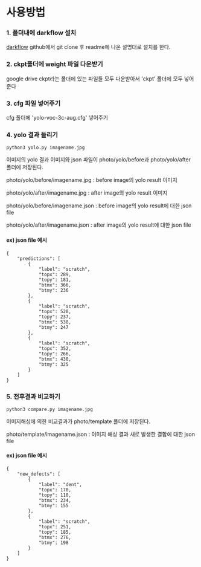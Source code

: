 
# 사용방법


### 1. 폴더내에 darkflow 설치


[darkflow](https://github.com/thtrieu/darkflow) github에서 git clone 후 readme에 나온 설명대로 설치를 한다.


### 2. ckpt폴더에 weight 파일 다운받기


google drive ckpt라는 폴더에 있는 파일들 모두 다운받아서 'ckpt' 폴더에 모두 넣어준다


### 3. cfg 파일 넣어주기


cfg 폴더에 'yolo-voc-3c-aug.cfg' 넣어주기


### 4. yolo 결과 돌리기


```
python3 yolo.py imagename.jpg 
```

이미지의 yolo 결과 이미지와 json 파일이 photo/yolo/before과 photo/yolo/after 폴더에 저장된다.

photo/yolo/before/imagename.jpg 	: before image의 yolo result 이미지

photo/yolo/after/imagename.jpg 		: after image의 yolo result 이미지

photo/yolo/before/imagename.json 	: before image의 yolo result에 대한 json file

photo/yolo/after/imagename.json 	: after image의 yolo result에 대한 json file


#### ex) json file 예시

```
{
	"predictions": [
		{
			"label": "scratch",
			"topx": 289,
			"topy": 181,
			"btmx": 366,
			"btmy": 236
		},
		{
			"label": "scratch",
			"topx": 520,
			"topy": 237,
			"btmx": 538,
			"btmy": 247
		},
		{
			"label": "scratch",
			"topx": 352,
			"topy": 266,
			"btmx": 430,
			"btmy": 325
		}
	]
}
```


### 5. 전후결과 비교하기


```
python3 compare.py imagename.jpg 
```

이미지해싱에 의한 비교결과가 photo/template 폴더에 저장된다.

photo/template/imagename.json 	: 이미지 해싱 결과 새로 발생한 결함에 대한 json file


#### ex) json file 예시
```
{
	"new_defects": [
		{
			"label": "dent",
			"topx": 170,
			"topy": 110,
			"btmx": 234,
			"btmy": 155
		},
		{
			"label": "scratch",
			"topx": 251,
			"topy": 185,
			"btmx": 276,
			"btmy": 198
		}
	]
}
```
